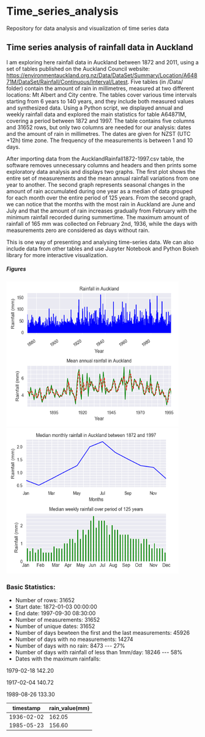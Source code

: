 # Time_series_analysis
Repository for data analysis and visualization of time series data

## Time series analysis of rainfall data in Auckland

I am exploring here rainfall data in Auckland between 1872 and 2011, using a set of tables published on the Auckland Council website: https://environmentauckland.org.nz/Data/DataSet/Summary/Location/A64871M/DataSet/Rainfall/Continuous/Interval/Latest. 
Five tables (in /Data/ folder) contain the amount of rain in millimetres, measured at two different locations: Mt Albert and City centre. The tables cover various time intervals starting from 6 years to 140 years, and they include both measured values and synthesized data.
Using a Python script, we displayed annual and weekly rainfall data and explored the main statistics for table A64871M, covering a period between 1872 and 1997.  The table contains five columns and 31652 rows, but only two columns are needed for our analysis:  dates and the amount of rain in millimetres. The dates are given for NZST (UTC +12h) time zone. The frequency of the measurements is between 1 and 10 days. 

After importing data from the AucklandRainfall1872-1997.csv table, the software removes unnecessary columns and headers and then prints some exploratory data analysis and displays two graphs. The first plot shows the entire set of measurements and the mean annual rainfall variations from one year to another. The second graph represents seasonal changes in the amount of rain accumulated during one year as a median of data grouped for each month over the entire period of 125 years.  From the second graph, we can notice that the months with the most rain in Auckland are June and July and that the amount of rain increases gradually from February with the minimum rainfall recorded during summertime. The maximum amount of rainfall of 165 mm was collected on February 2nd, 1936, while the days with measurements zero are considered as days without rain.  

This is one way of presenting and analysing time-series data. We can also include data from other tables and use Jupyter Notebook and Python Bokeh library for more interactive visualization.

##### Figures
<p>
<img src="Images/AnnualRainfallAuckland.png" width="450" height="380">
<img src="Images/WeeklyRainfallAuckland.png" width="450" height="380">
</p>

### Basic Statistics:

- Number of rows: 31652
- Start date: 1872-01-03 00:00:00  
- End date: 1997-09-30 08:30:00
- Number of measurements: 31652
- Number of unique dates: 31652
- Number of days bewteen the first and the last measurements: 45926
- Number of days with no measurements: 14274
- Number of days with no rain: 8473 --- 27%
- Number of days with rainfall of less than 1mm/day: 18246 --- 58%
- Dates with the maximum rainfalls:
<table>
  <thead>
    <tr>  
      <th>timestamp</th>           
      <th>rain_value(mm)</th>
    </tr>
  </thead>
  <tbody>
   </tr>
      <td>1936-02-02   </td>
      <td> 162.05 </td>
   </tr>
   <tr>
      <td>1985-05-23    </td>
      <td> 156.60   </td>
   </tr>
1979-02-18            142.20

1917-02-04            140.72

1989-08-26            133.30
</tr>
</tbody>
</table>
